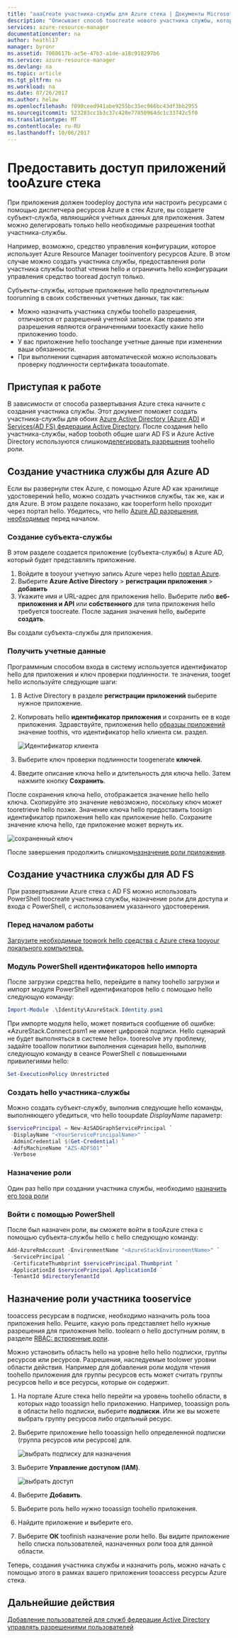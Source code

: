 ```yaml
---
title: "aaaCreate участника-службы для Azure стека | Документы Microsoft"
description: "Описывает способ toocreate нового участника службы, который может использоваться с элементом управления доступом на основе hello в tooresources доступа toomanage диспетчера ресурсов Azure."
services: azure-resource-manager
documentationcenter: na
author: heathl17
manager: byronr
ms.assetid: 7068617b-ac5e-47b3-a1de-a18c918297b6
ms.service: azure-resource-manager
ms.devlang: na
ms.topic: article
ms.tgt_pltfrm: na
ms.workload: na
ms.date: 07/26/2017
ms.author: helaw
ms.openlocfilehash: f090ceed941abe9255bc35ec966bc43df3bb2955
ms.sourcegitcommit: 523283cc1b3c37c428e77850964dc1c33742c5f0
ms.translationtype: MT
ms.contentlocale: ru-RU
ms.lasthandoff: 10/06/2017
---
```

# <a name="provide-applications-access-tooazure-stack"></a>Предоставить доступ приложений tooAzure стека
При приложения должен toodeploy доступа или настроить ресурсами с помощью диспетчера ресурсов Azure в стек Azure, вы создаете субъект-служба, являющийся учетных данных для приложения.  Затем можно делегировать только hello необходимые разрешения toothat участника-службы.  

Например, возможно, средство управления конфигурации, которое использует Azure Resource Manager tooinventory ресурсов Azure.  В этом случае можно создать участника службы, предоставления роли участника службы toothat чтения hello и ограничить hello конфигурации управления средство tooread доступ только. 

Субъекты-службы, которые приложение hello предпочтительным toorunning в своих собственных учетных данных, так как:

* Можно назначить участника службы toohello разрешения, отличаются от разрешений учетной записи. Как правило эти разрешения являются ограниченными tooexactly какие hello приложению toodo.
* У вас приложение hello toochange учетные данные при изменении ваши обязанности.
* При выполнении сценария автоматической можно использовать проверку подлинности сертификата tooautomate.  

## <a name="getting-started"></a>Приступая к работе

В зависимости от способа развертывания Azure стека начните с создания участника службы.  Этот документ поможет создать участника-службы для обоих [Azure Active Directory (Azure AD)](azure-stack-create-service-principals.md#create-service-principal-for-azure-ad) и [Services(AD FS) федерации Active Directory](azure-stack-create-service-principals.md#create-service-principal-for-ad-fs).  После создания hello участника-службы, набор tooboth общие шаги AD FS и Azure Active Directory используются слишком[делегировать разрешения](azure-stack-create-service-principals.md#assign-role-to-service-principal) toohello роли.     

## <a name="create-service-principal-for-azure-ad"></a>Создание участника службы для Azure AD

Если вы развернули стек Azure, с помощью Azure AD как хранилище удостоверений hello, можно создать участников службы, так же, как и для Azure.  В этом разделе показано, как tooperform hello проходит через портал hello.  Убедитесь, что hello [Azure AD разрешения, необходимые](../azure-resource-manager/resource-group-create-service-principal-portal.md#required-permissions) перед началом.

### <a name="create-service-principal"></a>Создание субъекта-службы
В этом разделе создается приложение (субъекта-службы) в Azure AD, который будет представлять приложение.

1. Войдите в tooyour учетную запись Azure через hello [портал Azure](https://portal.azure.com).
2. Выберите **Azure Active Directory** > **регистрации приложения** > **добавить**   
3. Укажите имя и URL-адрес для приложения hello. Выберите либо **веб-приложения и API** или **собственного** для типа приложения hello требуется toocreate. После задания значения hello, выберите **создать**.

Вы создали субъекта-службы для приложения.

### <a name="get-credentials"></a>Получить учетные данные
Программным способом входа в систему используется идентификатор hello для приложения и ключ проверки подлинности. те значения, tooget hello используйте следующие шаги:

1. В Active Directory в разделе **регистрации приложений** выберите нужное приложение.

2. Копировать hello **идентификатор приложения** и сохранить ее в коде приложения. Здравствуйте, приложения hello [образцы приложений](#sample-applications) значение toothis, что идентификатор hello клиента см. раздел.

     ![Идентификатор клиента](./media/azure-stack-create-service-principal/image12.png)
3. Выберите ключ проверки подлинности toogenerate **ключей**.

4. Введите описание ключа hello и длительность для ключа hello. Затем нажмите кнопку **Сохранить**.

После сохранения ключа hello, отображается значение hello hello ключа. Скопируйте это значение невозможно, поскольку ключ может tooretrieve hello позже. Значение ключа hello предоставить toosign идентификатор приложения hello как приложение hello. Сохраните значение ключа hello, где приложение может вернуть их.

![сохраненный ключ](./media/azure-stack-create-service-principal/image15.png)


После завершения продолжить слишком[назначение роли приложения](azure-stack-create-service-principals.md#assign-role-to-service-principal).

## <a name="create-service-principal-for-ad-fs"></a>Создание участника службы для AD FS
При развертывании Azure стека с AD FS можно использовать PowerShell toocreate участника службы, назначение роли для доступа и входа с PowerShell, с использованием указанного удостоверения.

### <a name="before-you-begin"></a>Перед началом работы

[Загрузите необходимые toowork hello средства с Azure стека tooyour локального компьютера.](azure-stack-powershell-download.md)

### <a name="import-hello-identity-powershell-module"></a>Модуль PowerShell идентификаторов hello импорта
После загрузки средства hello, перейдите в папку toohello загрузки и импорт модуля PowerShell идентификаторов hello с помощью hello следующую команду:

```PowerShell
Import-Module .\Identity\AzureStack.Identity.psm1
```

При импорте модуля hello, может появиться сообщение об ошибке: «AzureStack.Connect.psm1 не имеет цифровой подписи. Hello сценарий не будет выполняться в системе hello». tooresolve эту проблему, задайте tooallow политики выполнения сценария hello, выполнив следующую команду в сеансе PowerShell с повышенными привилегиями hello:

```PowerShell
Set-ExecutionPolicy Unrestricted
```

### <a name="create-hello-service-principal"></a>Создать hello участника-службы
Можно создать субъект-службу, выполнив следующие hello команды, выполняющего убедиться, что hello tooupdate *DisplayName* параметр:
```powershell
$servicePrincipal = New-AzSADGraphServicePrincipal `
 -DisplayName "<YourServicePrincipalName>" `
 -AdminCredential $(Get-Credential) `
 -AdfsMachineName "AZS-ADFS01" `
 -Verbose
```
### <a name="assign-a-role"></a>Назначение роли
Один раз hello при создании участника службы, необходимо [назначить его tooa роли](azure-stack-create-service-principals.md#assign-role-to-service-principal)

### <a name="sign-in-through-powershell"></a>Войти с помощью PowerShell
После был назначен роли, вы сможете войти в tooAzure стека с помощью субъекта-службы hello с hello следующую команду:

```powershell
Add-AzureRmAccount -EnvironmentName "<AzureStackEnvironmentName>" `
 -ServicePrincipal `
 -CertificateThumbprint $servicePrincipal.Thumbprint `
 -ApplicationId $servicePrincipal.ApplicationId ` 
 -TenantId $directoryTenantId
```

## <a name="assign-role-tooservice-principal"></a>Назначение роли участника tooservice
tooaccess ресурсам в подписке, необходимо назначить роль tooa приложения hello. Решите, какую роль представляет hello нужные разрешения для приложения hello. toolearn о hello доступным ролям, в разделе [RBAC: встроенные роли](../active-directory/role-based-access-built-in-roles.md).

Можно установить область hello на уровне hello hello подписки, группы ресурсов или ресурсов. Разрешения, наследуемые toolower уровни области действия. Например для добавления роли модуля чтения toohello приложения для группы ресурсов есть может считать группы ресурсов hello и все ресурсы, которые он содержит.

1. На портале Azure стека hello перейти на уровень toohello области, в которых надо tooassign hello приложению. Например, tooassign роль в области hello подписки, выберите **подписки**. Или же вы можете выбрать группу ресурсов либо отдельный ресурс.

2. Выберите приложение hello tooassign hello определенной подписки (группа ресурсов или ресурсов) для.

     ![выбрать подписку для назначения](./media/azure-stack-create-service-principal/image16.png)

3. Выберите **Управление доступом (IAM)**.

     ![выбрать доступ](./media/azure-stack-create-service-principal/image17.png)

4. Выберите **Добавить**.

5. Выберите роль hello нужно tooassign toohello приложения.

6. Найдите приложение и выберите его.

7. Выберите **ОК** toofinish назначение роли hello. Вы видите приложение hello списка пользователей, назначенных роли tooa для данной области.

Теперь, создания участника службы и назначить роль, можно начать с помощью этого в рамках вашего приложения tooaccess ресурсы Azure стека.  

## <a name="next-steps"></a>Дальнейшие действия

[Добавление пользователей для служб федерации Active Directory](azure-stack-add-users-adfs.md)
[управлять разрешениями пользователей](azure-stack-manage-permissions.md)